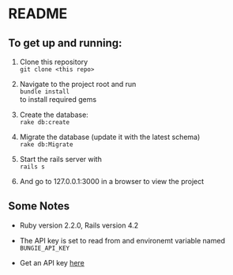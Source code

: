 README  
======  

To get up and running:  
----------------------

1.  Clone this repository  
`git clone <this repo>`    
  
2.  Navigate to the project root and run  
`bundle install`  
to install required gems  
  
3.  Create the database:  
`rake db:create`

4.  Migrate the database (update it with the latest schema)  
`rake db:Migrate`  
  
5.  Start the rails server with  
`rails s`  

6.  And go to 127.0.0.1:3000 in a browser to view the project  

Some Notes  
----------  
* Ruby version 2.2.0, Rails version 4.2
  
* The API key is set to read from and environemt variable named `BUNGIE_API_KEY`  
  
* Get an API key [here](https://www.bungie.net/en/User/API)  
